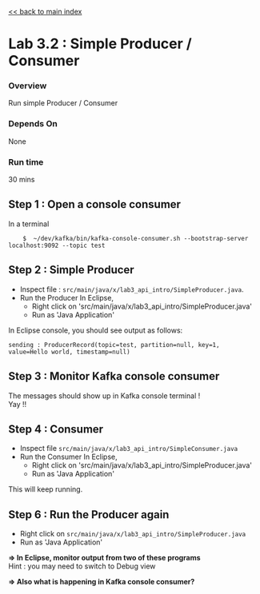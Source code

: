 <link rel='stylesheet' href='../assets/css/main.css'/>

[<< back to main index](../README.md)

Lab 3.2 : Simple Producer / Consumer
===========================

### Overview
Run simple Producer / Consumer

### Depends On
None

### Run time
30 mins


## Step 1 : Open a console consumer
In a terminal
```
    $  ~/dev/kafka/bin/kafka-console-consumer.sh --bootstrap-server localhost:9092 --topic test
```

## Step 2 : Simple Producer
* Inspect file : `src/main/java/x/lab3_api_intro/SimpleProducer.java`.  
* Run the Producer
In Eclipse,
    - Right click on 'src/main/java/x/lab3_api_intro/SimpleProducer.java'
    - Run as 'Java Application'

In Eclipse console, you should see output as follows:
```console
sending : ProducerRecord(topic=test, partition=null, key=1, value=Hello world, timestamp=null)
```


## Step 3 : Monitor Kafka console consumer
The messages should show up in Kafka console terminal !  
Yay !!


## Step 4 : Consumer
* Inspect file `src/main/java/x/lab3_api_intro/SimpleConsumer.java`  
* Run the Consumer
In Eclipse,
    - Right click on 'src/main/java/x/lab3_api_intro/SimpleProducer.java'
    - Run as 'Java Application'

This will keep running.

## Step 6 : Run the Producer again
* Right click on `src/main/java/x/lab3_api_intro/SimpleProducer.java`
* Run as 'Java Application'

**=> In Eclipse, monitor output from two of these programs**   
Hint : you may need to switch to Debug view

**=> Also what is happening in Kafka console consumer?**

